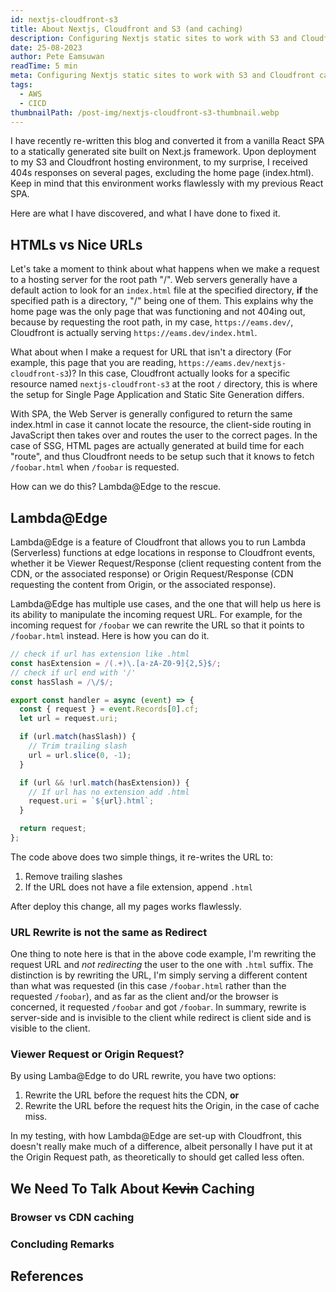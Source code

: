 ```yaml
---
id: nextjs-cloudfront-s3
title: About Nextjs, Cloudfront and S3 (and caching)
description: Configuring Nextjs static sites to work with S3 and Cloudfront can be tricky, see how here. Additionally, we need to talk about caching...
date: 25-08-2023
author: Pete Eamsuwan
readTime: 5 min
meta: Configuring Nextjs static sites to work with S3 and Cloudfront can be tricky, see how here. Additionally, we need to talk about caching.
tags:
  - AWS
  - CICD
thumbnailPath: /post-img/nextjs-cloudfront-s3-thumbnail.webp
---
```


I have recently re-written this blog and converted it from a vanilla React SPA to a statically generated site built on Next.js framework. Upon deployment to my S3 and Cloudfront hosting environment, to my surprise, I received 404s responses on several pages, excluding the home page (index.html). Keep in mind that this environment works flawlessly with my previous React SPA.

Here are what I have discovered, and what I have done to fixed it.

## HTMLs vs Nice URLs

Let's take a moment to think about what happens when we make a request to a hosting server for the root path "/". Web servers generally have a default action to look for an `index.html` file at the specified directory, **if** the specified path is a directory, "/" being one of them. This explains why the home page was the only page that was functioning and not 404ing out, because by requesting the root path, in my case, `https://eams.dev/`, Cloudfront is actually serving `https://eams.dev/index.html`.

What about when I make a request for URL that isn't a directory (For example, this page that you are reading, `https://eams.dev/nextjs-cloudfront-s3`)? In this case, Cloudfront actually looks for a specific resource named `nextjs-cloudfront-s3` at the root `/` directory, this is where the setup for Single Page Application and Static Site Generation differs.

With SPA, the Web Server is generally configured to return the same index.html in case it cannot locate the resource, the client-side routing in JavaScript then takes over and routes the user to the correct pages. In the case of SSG, HTML pages are actually generated at build time for each "route", and thus Cloudfront needs to be setup such that it knows to fetch `/foobar.html` when `/foobar` is requested.

How can we do this? Lambda@Edge to the rescue.

## Lambda@Edge

Lambda@Edge is a feature of Cloudfront that allows you to run Lambda (Serverless) functions at edge locations in response to Cloudfront events, whether it be Viewer Request/Response (client requesting content from the CDN, or the associated response) or Origin Request/Response (CDN requesting the content from Origin, or the associated response).

Lambda@Edge has multiple use cases, and the one that will help us here is its ability to manipulate the incoming request URL. For example, for the incoming request for `/foobar` we can rewrite the URL so that it points to `/foobar.html` instead. Here is how you can do it.

```ts
// check if url has extension like .html
const hasExtension = /(.+)\.[a-zA-Z0-9]{2,5}$/;
// check if url end with '/'
const hasSlash = /\/$/;

export const handler = async (event) => {
  const { request } = event.Records[0].cf;
  let url = request.uri;

  if (url.match(hasSlash)) {
    // Trim trailing slash
    url = url.slice(0, -1);
  }

  if (url && !url.match(hasExtension)) {
    // If url has no extension add .html
    request.uri = `${url}.html`;
  }

  return request;
};
```

The code above does two simple things, it re-writes the URL to:

1. Remove trailing slashes
2. If the URL does not have a file extension, append `.html`

After deploy this change, all my pages works flawlessly.

### URL Rewrite is not the same as Redirect

One thing to note here is that in the above code example, I'm rewriting the request URL and _not redirecting_ the user to the one with `.html` suffix. The distinction is by rewriting the URL, I'm simply serving a different content than what was requested (in this case `/foobar.html` rather than the requested `/foobar`), and as far as the client and/or the browser is concerned, it requested `/foobar` and got `/foobar`. In summary, rewrite is server-side and is invisible to the client while redirect is client side and is visible to the client.

### Viewer Request or Origin Request?

By using Lamba@Edge to do URL rewrite, you have two options:

1. Rewrite the URL before the request hits the CDN, **or**
2. Rewrite the URL before the request hits the Origin, in the case of cache miss.

In my testing, with how Lambda@Edge are set-up with Cloudfront, this doesn't really make much of a difference, albeit personally I have put it at the Origin Request path, as theoretically to should get called less often.

## We Need To Talk About ~~Kevin~~ Caching

### Browser vs CDN caching

### Concluding Remarks

## References
